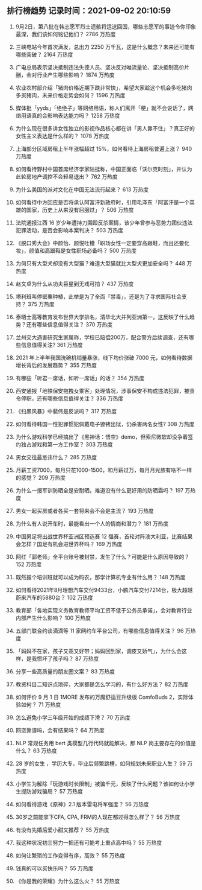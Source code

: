
## 排行榜趋势 记录时间：2021-09-02 20:10:59
  
  1. 9月2日，第八批在韩志愿军烈士遗骸将运送回国，哪些志愿军的事迹令你印象最深，我们该如何铭记他们？ 2786 万热度
    
  2. 三峡电站今年首次满发，总出力 2250 万千瓦，这是什么概念？未来还可能有哪些突破？ 2164 万热度
    
  3. 广电总局表示坚决抵制违法失德人员、坚决反对唯流量论、坚决抵制高价片酬，会对行业产生哪些影响？ 1874 万热度
    
  4. 农业农村部介绍「猪肉价格近期下跌非常快」，希望大家趁这个机会多吃猪肉多买猪肉，未来价格走势会如何？ 1596 万热度
    
  5. 媒体批「yyds」「绝绝子」等网络用语，称人们离开「梗」就不会说话了，网络用语真的会影响表达能力吗？ 1258 万热度
    
  6. 为什么现在很多讲女性独立的影视作品核心都在讲「男人靠不住」？真正好的女性主义表达是什么样的？ 1078 万热度
    
  7. 上海部分区域房租上半年涨幅超过 15%，如何看待上海房租普遍上涨？ 940 万热度
    
  8. 如何看待野村中国首席经济学家陆挺称，中国正面临「沃尔克时刻」，并认为此轮房地产调控不会轻易退出？ 762 万热度
    
  9. 为什么美国的派对文化在中国无法流行起来？ 613 万热度
    
  10. 如何看待中方回应是否将承认阿富汗新政府时，引用毛泽东「阿富汗是一个英雄的国家，历史上从来没有屈服过」？ 506 万热度
    
  11. 法院通报江西 16 岁少年遭持刀围殴反杀案情，该少年曾参与恶势力团伙违法犯罪活动，是否会影响本案判决？ 503 万热度
    
  12. 《脱口秀大会》中颜怡、颜悦吐槽「职场女性一定要穿高跟鞋，而且还要化妆」，颜值和高跟鞋是女性职场必备吗？ 500 万热度
    
  13. 为何只有大型犬却没有大型猫？难道大型猫就比大型犬更加安全吗？ 448 万热度
    
  14. 赵文卓为什么从功夫巨星到无戏可拍？ 437 万热度
    
  15. 塔利班叫停罂粟种植，此举是为了全面「禁毒」，还是为了寻求国际社会支持？ 375 万热度
    
  16. 泰晤士高等教育发布世界大学排名，清华北大并列亚洲第一，这反映了什么趋势？还有哪些信息值得关注？ 370 万热度
    
  17. 兰州交大遇害研究生家属称，学校已赔偿200万，配合警方后续调查，还有哪些信息值得关注? 361 万热度
    
  18. 2021 年上半年我国洗碗机销量暴涨，线下均价涨破 7000 元，如何看待数据增长背后的发展趋势？ 355 万热度
    
  19. 有哪些「听君一席话，如听一席话」的话？ 354 万热度
    
  20. 西安通报「地铁保安拖拽女乘客」处理情况，涉事保安不构成违法犯罪，被责令停职，还有哪些信息值得关注？ 336 万热度
    
  21. 《扫黑风暴》中裴伟是反派吗？ 317 万热度
    
  22. 如何看待韩国一性犯罪惯犯佩戴电子镣铐出狱，仍杀害两名女性? 308 万热度
    
  23. 为什么游戏科学已经搞出了《黑神话：悟空》demo，但索尼微软却没争着签约独占游戏和第一方工作室？ 303 万热度
    
  24. 男女交往最忌讳什么？ 285 万热度
    
  25. 月薪工资7000，每月只花1000-1500，和月薪过万，每月月光族有啥不一样的感觉？ 209 万热度
    
  26. 为什么一搜军训防晒全是安耐晒，难道没有什么更好用的防晒霜吗？ 197 万热度
    
  27. 男女一起买房或者各买一套将来会不会是主流？ 193 万热度
    
  28. 为什么有人说开车时，最能看出一个人的情商和潜力？ 181 万热度
    
  29. 中国男足将出战世界杯亚洲区预选赛 12 强赛，首轮对阵澳大利亚，比赛结果会怎样？国足有机会进世界杯吗？ 169 万热度
    
  30. 网红「郭老师」全平台账号被封禁，发生了什么？可能是什么原因导致的？ 152 万热度
    
  31. 既然报个培训班就可以成为码农，那学计算机专业有什么用？ 148 万热度
    
  32. 如何看待2021年8月理想汽车交付9433台，小鹏汽车交付7214台，极大超越蔚来汽车的5880台？ 102 万热度
    
  33. 教育部「各地实现义务教育教师平均工资不低于公务员承诺」，会对教育行业内部产生什么影响？ 100 万热度
    
  34. 五部门联合约谈滴滴等 11 家网约车平台公司，有哪些信息值得关注？ 96 万热度
    
  35. 「妈妈不在家，孩子又乖又好带；妈妈回到家，调皮又娇气」，为什么会这样，是我惯坏了孩子吗？ 87 万热度
    
  36. 分享一些高质量的朋友圈文案？ 83 万热度
    
  37. 教资科目二知识点琐碎，大家都是怎么学习的，有什么好方法？ 82 万热度
    
  38. 如何评价 9 月 1 日 1MORE 发布的万魔舒适豆升级版 ComfoBuds 2，实际体验如何？ 71 万热度
    
  39. 怎么避免小学三年级开始的成绩下滑？ 70 万热度
    
  40. 网恋靠谱吗，会有结果吗？ 64 万热度
    
  41. NLP 常规任务用 bert 类模型几行代码就能解决，那 NLP 岗主要存在的价值是什么？ 63 万热度
    
  42. 28 岁的女生 ，学历大专，毕业后频繁跳槽，如何规划未来职业人生？ 59 万热度
    
  43. 小学生为解除「玩游戏时长限制」被骗千元，反映了什么问题？该如何让小学生提防游戏骗局？ 57 万热度
    
  44. 如何看待游戏《原神》2.1 版本雷电将军强度？ 56 万热度
    
  45. 30岁之前能拿下CFA, CPA, FRM的人现在都过得怎么样了？ 56 万热度
    
  46. 有没有先婚后爱小甜文推荐？ 55 万热度
    
  47. 我这种状况初三努力一把还有可能考上重点高中吗？ 55 万热度
    
  48. 如何让繁琐的工作变得有序，高效？ 55 万热度
    
  49. 钱真的可以买快乐吗？ 55 万热度
    
  50. 《你是我的荣耀》为什么这么火？ 55 万热度
    